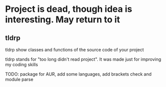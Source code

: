 # Project is dead, though idea is interesting. May return to it

tldrp
---

tldrp show classes and functions of the source code of your project

tldrp stands for "too long didn't read project". It was made just for improving my coding skills

TODO: package for AUR, add some languages, add brackets check and module parse
